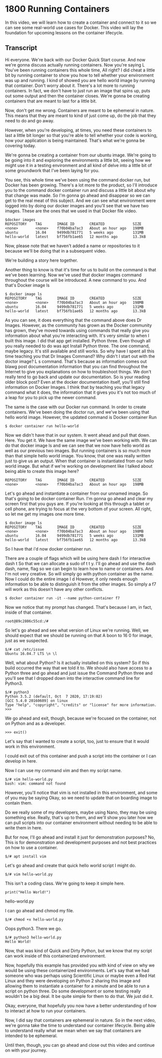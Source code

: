 # 1800 Running Containers

In this video, we will learn how to create a container and connect to it so we can see some real-world use cases for Docker. This video will lay the foundation for upcoming lessons on the container lifecycle.

## Transcript

Hi everyone. We're back with our Docker Quick Start course. And now we're gonna discuss actually running containers. Now you're saying L You've been running containers this whole time, All right? I did cheat a little bit by running container to show you how to tell whether your environment was up and running. I kind of showed you are hello world image by running that container. Don't worry about it. There's a lot more to running containers. In fact, we don't have to just run an image that spins up, puts out some output and then the container closes. We're gonna be creating containers that are meant to last for a little bit. 

Now, don't get me wrong. Containers are meant to be ephemeral in nature. This means that they are meant to kind of just come up, do the job that they need to do and go away. 

However, when you're developing, at times, you need these containers to last a little bit longer so that you're able to tell whether your code is working, how your application is being maintained. That's what we're gonna be covering today. 

We're gonna be creating a container from our ubuntu image. We're going to be going into it and exploring the environments a little bit, seeing how we might use it in a testing environment and all kind of delve into a little bit of some groundwork that I've been laying for you. 

You see, this whole time we've been using the command docker run, but Docker has been growing. There's a lot more to the product, so I'll introduce you to the command docker container run and discuss a little bit about why that change was made. So I'm gonna go ahead and disappear so we can get to the real meat of this subject. And we can see what environment were logged into by doing our docker images and you'll see that we have two images. These are the ones that we used in that Docker file video. 

```
$docker images
REPOSITORY    TAG       IMAGE ID       CREATED             SIZE
<none>        <none>    f70b04ba7ac3   About an hour ago   198MB
ubuntu        16.04     9499db781771   5 weeks ago         131MB
hello-world   latest    bf756fb1ae65   12 months ago       13.3kB
```

Now, please note that we haven't added a name or repositories to it because we'll be doing that in a subsequent video. 

We're building a story here together. 

Another thing to know is that it's time for us to build on the command is that we've been learning. Now we've used that docker images command throughout the course will be introduced. A new command to you. And that's Docker image ls 

```
$ docker image ls
REPOSITORY    TAG       IMAGE ID       CREATED             SIZE
<none>        <none>    f70b04ba7ac3   About an hour ago   198MB
ubuntu        16.04     9499db781771   5 weeks ago         131MB
hello-world   latest    bf756fb1ae65   12 months ago       13.3kB
```

As you can see, it does everything that the command above does Dr Images. However, as the community has grown as the Docker community has grown, they've moved towards using commands that really give you information about what you're interacting with. It's very similar to when I built this image. I did that app get installed. Python three. Even though all you really needed to do was apt Install Python three. The one command, maybe legacy. It's still available and still works. So why have I spent all this time teaching you that Dr Images Command? Why didn't I start out with the doctor image? L s command. That's because as information comes out blawg post documentation information that you can find throughout the Internet to give you explanations on how to troubleshoot things. We don't really tend to go back and update our documentation. So is your reading older block post? Even at the docker documentation itself, you'll still find information on Docker Images. I think that by teaching you that legacy command what it does, the information that it gives you it's not too much of a leap for you to pick up the newer command. 

The same is the case with our Docker run command. In order to create containers. We've been doing the doctor run, and we've been using that hello world image. However, the updated command is Docker container Run 

```
$ docker container run hello-world
```

Now we didn't have that in our system. It went ahead and pull that down. Here. You get it. We have the same image we've been working with. We can do that docker image ls and we can see that we now have hello world as well as our previous two images. But running containers is so much more than that simple hello world image. You know, that one was really written just to give us an output. When that container is instantiated from our hello world image. But what if we're working on development like I talked about being able to create this image here? 

```
REPOSITORY    TAG       IMAGE ID       CREATED             SIZE
<none>        <none>    f70b04ba7ac3   About an hour ago   198MB
```

Let's go ahead and instantiate a container from our unnamed image. So that's going to be docker container Run. I'm gonna go ahead and clear my screen first that you guys are. If you're looking at this through a tablet or cell phone, are trying to focus at the very bottom of your screen. All right, so let me get my images one more time. 

```
$ docker image ls
REPOSITORY    TAG       IMAGE ID       CREATED             SIZE
<none>        <none>    f70b04ba7ac3   About an hour ago   198MB
ubuntu        16.04     9499db781771   5 weeks ago         131MB
hello-world   latest    bf756fb1ae65   12 months ago       13.3kB
```

So I have that i'd now docker container run. 

There are a couple of flags which will be using here dash I for interactive dash t So that we can allocate a sudo of t t y. I'll go ahead and use the dash dash, name, flag so we can begin to learn how to name or containers. And I'm not very creative. So will simply go with python container as the name. Now I could do the entire image I d However, it only needs enough information to be able to distinguish it from the other images. So simply a f7 will work as this doesn't have any other conflicts. 

```
$ docker container run -it --name python-container f7 
```

Now we notice that my prompt has changed. That's because I am, in fact, inside of that container. 

```
root@89c2806c55cd:/#
```

So let's go ahead and see what version of Linux we're running. Well, we should expect that we should be running on that A boon to 16 0 for image, just as we suspected. 

```
$/# cat /etc/issue
Ubuntu 16.04.7 LTS \n \l
```

Well, what about Python? Is it actually installed on this system? So if this build occurred the way that we told it to. We should also have access to a Python three and go ahead and just issue the Command Python three and you'll see that I dropped down into the interactive command line for Python3. 

```
$/# python3
Python 3.5.2 (default, Oct  7 2020, 17:19:02) 
[GCC 5.4.0 20160609] on linux
Type "help", "copyright", "credits" or "license" for more information.
>>> 
```

We go ahead and exit, though, because we're focused on the container, not on Python and as a developer.

```
>>> exit() 
```

Let's say that I wanted to create a script, too, just to ensure that it would work in this environment. 

I could exit out of this container and push a script into the container or I can develop in here. 

Now I can use my command vim and then my script name. 

```
$/# vim hello-world.py
bash: vim: command not found
```

However, you'll notice that vim is not installed in this environment, and some of you may be saying Okay, so we need to update that on boarding image to contain them. 

Do we really some of my developers, maybe using Nano, they may be using something else. Really, that's up to them, and we'll show you later how we can pull scripts into our container environment without needing to be able to write them in here. 

But for now, I'll go ahead and install it just for demonstration purposes? No, This is for demonstration and development purposes and not best practices on how to use a container. 

```
$/# apt install vim
```

Let's go ahead and create that quick hello world script I might do. 

```
$/# vim hello-world.py
```

This isn't a coding class. We're going to keep it simple here. 

```
print("Hello World!")
````
hello-world.py

I can go ahead and chmod my file.  

```
$/# chmod +x hello-world.py
```

Oops python3. There we go.

```
$/# python3 hello-world.py
Hello World!
```

Now, that was kind of Quick and Dirty Python, but we know that my script can work inside of this containerized environment. 

Now, hopefully this example has provided you with kind of view on why we would be using these containerized environments. Let's say that we had someone who was perhaps using Scientific Linux or maybe even a Red Hat Linux and they were developing on Python 2 sharing this image and allowing them to instantiate a container for a minute and be able to run a script on python three. Do some development or some testing really wouldn't be a big deal. It be quite simple for them to do that. We just did it. 

Okay, everyone, that hopefully you now have a better understanding of how to interact at how to run your containers. 

Now, I did say that containers are ephemeral in nature. So in the next video, we're gonna take the time to understand our container lifecycle. Being able to understand really what we mean when we say that containers are intended to be ephemeral. 

Until then, though, you can go ahead and close out this video and continue on with your journey.
